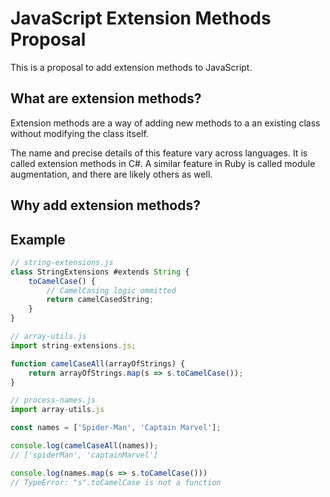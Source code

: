 # JavaScript Extension Methods Proposal

This is a proposal to add extension methods to JavaScript.

## What are extension methods?

Extension methods are a way of adding new methods to a an existing class without
modifying the class itself.

The name and precise details of this feature vary across languages. It is called
extension methods in C#. A similar feature in Ruby is called module
augmentation, and there are likely others as well.

## Why add extension methods?



## Example

```js
// string-extensions.js
class StringExtensions #extends String {
    toCamelCase() {
        // CamelCasing logic ommitted
        return camelCasedString;
    }
}
```

```js
// array-utils.js
import string-extensions.js;

function camelCaseAll(arrayOfStrings) {
    return arrayOfStrings.map(s => s.toCamelCase());
}
```

```js
// process-names.js
import array-utils.js

const names = ['Spider-Man', 'Captain Marvel'];

console.log(camelCaseAll(names));
// ['spiderMan', 'captainMarvel']

console.log(names.map(s => s.toCamelCase()))
// TypeError: "s".toCamelCase is not a function
```


